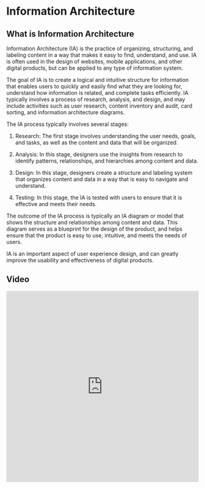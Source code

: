 # Information Architecture

## What is Information Architecture

Information Architecture (IA) is the practice of organizing, structuring, and labeling content in a way that makes it easy to find, understand, and use. IA is often used in the design of websites, mobile applications, and other digital products, but can be applied to any type of information system.

The goal of IA is to create a logical and intuitive structure for information that enables users to quickly and easily find what they are looking for, understand how information is related, and complete tasks efficiently. IA typically involves a process of research, analysis, and design, and may include activities such as user research, content inventory and audit, card sorting, and information architecture diagrams.

The IA process typically involves several stages:

1. Research: The first stage involves understanding the user needs, goals, and tasks, as well as the content and data that will be organized.

2. Analysis: In this stage, designers use the insights from research to identify patterns, relationships, and hierarchies among content and data.

3. Design: In this stage, designers create a structure and labeling system that organizes content and data in a way that is easy to navigate and understand.

4. Testing: In this stage, the IA is tested with users to ensure that it is effective and meets their needs.

The outcome of the IA process is typically an IA diagram or model that shows the structure and relationships among content and data. This diagram serves as a blueprint for the design of the product, and helps ensure that the product is easy to use, intuitive, and meets the needs of users.

IA is an important aspect of user experience design, and can greatly improve the usability and effectiveness of digital products.

## Video

<iframe width="100%" height="500" src="https://www.youtube.com/embed/OJLfjgVlwDo" title="YouTube video player" frameborder="0" allow="accelerometer; autoplay; clipboard-write; encrypted-media; gyroscope; picture-in-picture; web-share" allowfullscreen></iframe>
